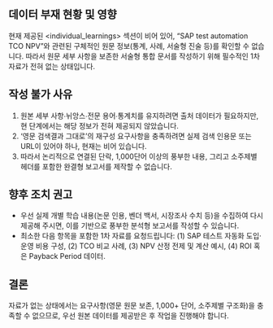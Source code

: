 ## 데이터 부재 현황 및 영향
현재 제공된 <individual_learnings> 섹션이 비어 있어, “SAP test automation TCO NPV”와 관련된 구체적인 원문 정보(통계, 사례, 서술형 진술 등)를 확인할 수 없습니다. 따라서 원문 세부 사항을 보존한 서술형 통합 문서를 작성하기 위해 필수적인 1차 자료가 전혀 없는 상태입니다.

## 작성 불가 사유
1. 원본 세부 사항∙뉘앙스∙전문 용어∙통계치를 유지하려면 출처 데이터가 필요하지만, 현 단계에서는 해당 정보가 전혀 제공되지 않았습니다.
2. ‘영문 검색결과 그대로’의 재구성 요구사항을 충족하려면 실제 검색 인용문 또는 URL이 있어야 하나, 현재는 비어 있습니다.
3. 따라서 논리적으로 연결된 단락, 1,000단어 이상의 풍부한 내용, 그리고 소주제별 헤더를 포함한 완결형 보고서를 제작할 수 없습니다.

## 향후 조치 권고
- 우선 실제 개별 학습 내용(논문 인용, 벤더 백서, 시장조사 수치 등)을 수집하여 다시 제공해 주시면, 이를 기반으로 풍부한 분석형 보고서를 작성할 수 있습니다.
- 최소한 다음 항목을 포함한 1차 자료를 요청드립니다: (1) SAP 테스트 자동화 도입·운영 비용 구성, (2) TCO 비교 사례, (3) NPV 산정 전제 및 계산 예시, (4) ROI 혹은 Payback Period 데이터.

## 결론
자료가 없는 상태에서는 요구사항(영문 원문 보존, 1,000+ 단어, 소주제별 구조화)을 충족할 수 없으므로, 우선 원본 데이터를 제공받은 후 작업을 진행해야 합니다.
